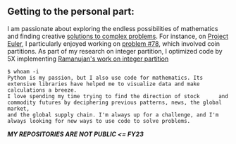 ## Getting to the personal part:

I am passionate about exploring the endless possibilities of mathematics and finding creative [solutions to complex problems](https://user-images.githubusercontent.com/72539638/226156726-3a100b3a-c3fe-46af-822e-bf76f0ab2eda.png). For instance, on [Project Euler](https://projecteuler.net/), I particularly enjoyed working on [problem #78](https://projecteuler.net/problem=78), which involved coin partitions. As part of my research on integer partition, I optimized  code by 5X implementing [Ramanujan's work on integer partition](https://user-images.githubusercontent.com/72539638/226156980-391121e6-ce4b-492a-872b-d2b2397a6be0.png)

    $ whoam -i
    Python is my passion, but I also use code for mathematics. Its extensive libraries have helped me to visualize data and make calculations a breeze.
    I love spending my time trying to find the direction of stock      and commodity futures by deciphering previous patterns, news, the global market, 
    and the global supply chain. I'm always up for a challenge, and I'm always looking for new ways to use code to solve problems.


***MY REPOSITORIES ARE NOT PUBLIC <= FY23***
<!--
![image](https://user-images.githubusercontent.com/72539638/213868752-488c1589-7075-4f3d-aa6a-465c3442ae1e.png)
-->
